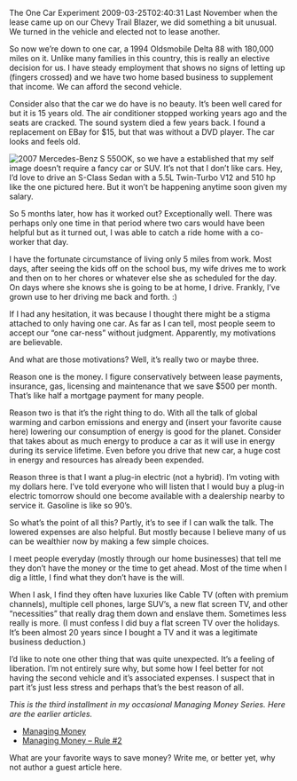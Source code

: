 The One Car Experiment
2009-03-25T02:40:31
Last November when the lease came up on our Chevy Trail Blazer, we did something a bit unusual. We turned in the vehicle and elected not to lease another.

So now we’re down to one car, a 1994 Oldsmobile Delta 88 with 180,000 miles on it. Unlike many families in this country, this is really an elective decision for us. I have steady employment that shows no signs of letting up (fingers crossed) and we have two home based business to supplement that income. We can afford the second vehicle.

Consider also that the car we do have is no beauty. It’s been well cared for but it is 15 years old. The air conditioner stopped working years ago and the seats are cracked. The sound system died a few years back. I found a replacement on EBay for $15, but that was without a DVD player. The car looks and feels old.

![2007 Mercedes-Benz S 550](http://upload.wikimedia.org/wikipedia/commons/thumb/6/60/2007-Mercedes-Benz-S-550.jpg/250px-2007-Mercedes-Benz-S-550.jpg)OK, so we have a established that my self image doesn’t require a fancy car or SUV. It’s not that I don’t like cars. Hey, I’d love to drive an S-Class Sedan with a 5.5L Twin-Turbo V12 and 510 hp like the one pictured here. But it won’t be happening anytime soon given my salary.

So 5 months later, how has it worked out? Exceptionally well. There was perhaps only one time in that period where two cars would have been helpful but as it turned out, I was able to catch a ride home with a co-worker that day.

I have the fortunate circumstance of living only 5 miles from work. Most days, after seeing the kids off on the school bus, my wife drives me to work and then on to her chores or whatever else she as scheduled for the day. On days where she knows she is going to be at home, I drive. Frankly, I’ve grown use to her driving me back and forth. :)

If I had any hesitation, it was because I thought there might be a stigma attached to only having one car. As far as I can tell, most people seem to accept our “one car-ness” without judgment. Apparently, my motivations are believable.

And what are those motivations? Well, it’s really two or maybe three. 

Reason one is the money. I figure conservatively between lease payments, insurance, gas, licensing and maintenance that we save $500 per month. That’s like half a mortgage payment for many people.

Reason two is that it’s the right thing to do. With all the talk of global warming and carbon emissions and energy and (insert your favorite cause here) lowering our consumption of energy is good for the planet. Consider that takes about as much energy to produce a car as it will use in energy during its service lifetime. Even before you drive that new car, a huge cost in energy and resources has already been expended.

Reason three is that I want a plug-in electric (not a hybrid). I’m voting with my dollars here. I’ve told everyone who will listen that I would buy a plug-in electric tomorrow should one become available with a dealership nearby to service it. Gasoline is like so 90’s.

So what’s the point of all this? Partly, it’s to see if I can walk the talk. The lowered expenses are also helpful. But mostly because I believe many of us can be wealthier now by making a few simple choices.

I meet people everyday (mostly through our home businesses) that tell me they don’t have the money or the time to get ahead. Most of the time when I dig a little, I find what they don’t have is the will.

When I ask, I find they often have luxuries like Cable TV (often with premium channels), multiple cell phones, large SUV’s, a new flat screen TV, and other “necessities” that really drag them down and enslave them. Sometimes less really is more. (I must confess I did buy a flat screen TV over the holidays. It’s been almost 20 years since I bought a TV and it was a legitimate business deduction.)

I’d like to note one other thing that was quite unexpected. It’s a feeling of liberation. I’m not entirely sure why, but some how I feel better for not having the second vehicle and it’s associated expenses. I suspect that in part it’s just less stress and perhaps that’s the best reason of all.

_This is the third installment in my occasional Managing Money Series. Here are the earlier articles._

  * [Managing Money](/blog/post/2008/11/12/managing-money)
  * [Managing Money – Rule #2](/blog/post/2008/11/23/managing-money-rule-2)

What are your favorite ways to save money? Write me, or better yet, why not author a guest article here.
